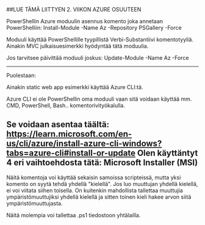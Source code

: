 ##LUE TÄMÄ LIITTYEN 2. VIIKON AZURE OSUUTEEN

PowerShellin Azure moduulin asennus komento joka annetaan PowerShelliin:
Install-Module -Name Az -Repository PSGallery -Force

Moduuli käyttää PowerShellille tyypillistä Verbi-Substantiivi komentotyyliä.
Ainakin MVC julkaisuesimerkki hyödyntää tätä moduulia.

Jos tarvitsee päivittää moduuli joskus:
Update-Module -Name Az -Force

-------------------------------------------------------------
Puolestaan:

Ainakin static web app esimerkki käyttää Azure CLI:tä.

Azure CLI ei ole PowerShellin oma moduuli vaan sitä voidaan käyttää mm. CMD, PowerShell, Bash.. komentorivityökalulla.

Se voidaan asentaa täältä:
https://learn.microsoft.com/en-us/cli/azure/install-azure-cli-windows?tabs=azure-cli#install-or-update
Olen käyttäntyt 4 eri vaihtoehdosta tätä:
Microsoft Installer (MSI)
--------------------------------------------------------------------------

Näitä komentoja voi käyttää sekaisin samoissa scripteissä, mutta yksi komento on syytä tehdä yhdellä "kielellä".
Jos luo muuttujan yhdellä kielellä, ei voi viitata siihen toisella.
On kuitenkin mahdollista tallettaa muuttujia ympäristömuuttujiksi yhdellä kielellä ja sitten
toinen kieli hakee arvon siitä ympäristömuuttujasta.

Näitä molempia voi tallettaa .ps1 tiedostoon yhtälailla.
